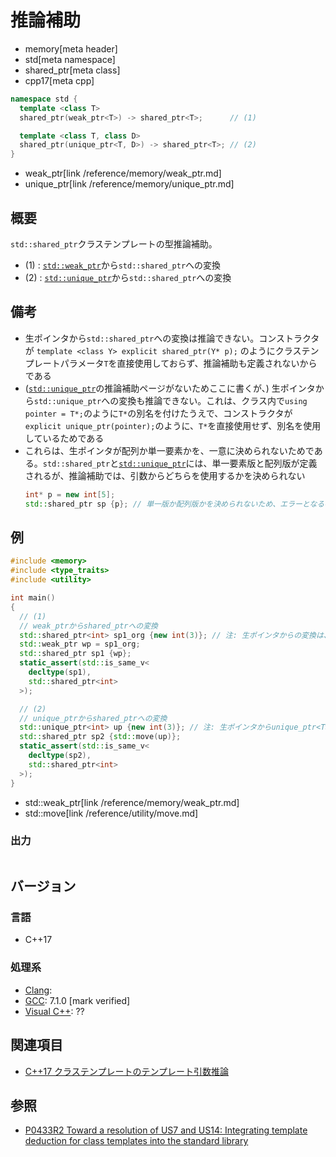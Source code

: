 # 推論補助
* memory[meta header]
* std[meta namespace]
* shared_ptr[meta class]
* cpp17[meta cpp]

```cpp
namespace std {
  template <class T>
  shared_ptr(weak_ptr<T>) -> shared_ptr<T>;      // (1)

  template <class T, class D>
  shared_ptr(unique_ptr<T, D>) -> shared_ptr<T>; // (2)
}
```
* weak_ptr[link /reference/memory/weak_ptr.md]
* unique_ptr[link /reference/memory/unique_ptr.md]

## 概要
`std::shared_ptr`クラステンプレートの型推論補助。

- (1) : [`std::weak_ptr`](/reference/memory/weak_ptr.md)から`std::shared_ptr`への変換
- (2) : [`std::unique_ptr`](/reference/memory/unique_ptr.md)から`std::shared_ptr`への変換


## 備考
- 生ポインタから`std::shared_ptr`への変換は推論できない。コンストラクタが `template <class Y> explicit shared_ptr(Y* p);` のようにクラステンプレートパラメータ`T`を直接使用しておらず、推論補助も定義されないからである
- ([`std::unique_ptr`](/reference/memory/unique_ptr.md)の推論補助ページがないためここに書くが、) 生ポインタから`std::unique_ptr`への変換も推論できない。これは、クラス内で`using pointer = T*;`のように`T*`の別名を付けたうえで、コンストラクタが`explicit unique_ptr(pointer);`のように、`T*`を直接使用せず、別名を使用しているためである
- これらは、生ポインタが配列か単一要素かを、一意に決められないためである。`std::shared_ptr`と[`std::unique_ptr`](/reference/memory/unique_ptr.md)には、単一要素版と配列版が定義されるが、推論補助では、引数からどちらを使用するかを決められない
    ```cpp
    int* p = new int[5];
    std::shared_ptr sp {p}; // 単一版か配列版かを決められないため、エラーとなるべき
    ```


## 例
```cpp example
#include <memory>
#include <type_traits>
#include <utility>

int main()
{
  // (1)
  // weak_ptrからshared_ptrへの変換
  std::shared_ptr<int> sp1_org {new int(3)}; // 注: 生ポインタからの変換は、推論できない
  std::weak_ptr wp = sp1_org;
  std::shared_ptr sp1 {wp};
  static_assert(std::is_same_v<
    decltype(sp1),
    std::shared_ptr<int>
  >);

  // (2)
  // unique_ptrからshared_ptrへの変換
  std::unique_ptr<int> up {new int(3)}; // 注: 生ポインタからunique_ptr<T>は推論できない
  std::shared_ptr sp2 {std::move(up)};
  static_assert(std::is_same_v<
    decltype(sp2),
    std::shared_ptr<int>
  >);
}
```
* std::weak_ptr[link /reference/memory/weak_ptr.md]
* std::move[link /reference/utility/move.md]

### 出力
```
```


## バージョン
### 言語
- C++17

### 処理系
- [Clang](/implementation.md#clang):
- [GCC](/implementation.md#gcc): 7.1.0 [mark verified]
- [Visual C++](/implementation.md#visual_cpp): ??


## 関連項目
- [C++17 クラステンプレートのテンプレート引数推論](/lang/cpp17/type_deduction_for_class_templates.md)


## 参照
- [P0433R2 Toward a resolution of US7 and US14: Integrating template deduction for class templates into the standard library](http://www.open-std.org/jtc1/sc22/wg21/docs/papers/2017/p0433r2.html)
